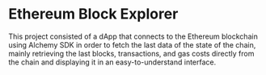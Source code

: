 # Ethereum Block Explorer
 This project consisted of a dApp that connects to the Ethereum blockchain using Alchemy SDK in order to fetch the last data of the state of the chain, mainly retrieving the last blocks, transactions, and gas costs directly from the chain and displaying it in an easy-to-understand interface. 
